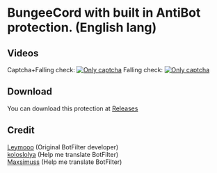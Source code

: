BungeeCord with built in AntiBot protection. (English lang)
==========

Videos
--------
Captcha+Falling check:
[![Only captcha](https://i.ytimg.com/vi/S27EbttIG-8/1.jpg)](https://youtu.be/S27EbttIG-8)
Falling check:
[![Only captcha](https://i.ytimg.com/vi/23O16oJyvl8/1.jpg)](https://youtu.be/23O16oJyvl8)

Download
--------
You can download this protection at [Releases](https://github.com/LoyisaSUS/BungeeCord-BotFilter-ENG/releases/)

Credit
--------
[Leymooo](https://github.com/Leymooo) (Original BotFilter developer)<br>
[koloslolya](https://github.com/SleepyKolosLolya) (Help me translate BotFilter)<br>
[Maxsimuss](https://github.com/Maxsimuss) (Help me translate BotFilter)